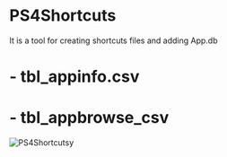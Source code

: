 # PS4Shortcuts

It is a tool for creating shortcuts files and adding App.db
# - tbl_appinfo.csv
# - tbl_appbrowse_csv
![PS4Shortcutsy](https://github.com/Master-s/PS4Shortcuts/assets/49209220/13231c33-0bf7-4721-9cdf-8ebcb550257e)
